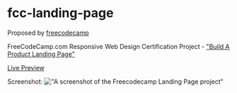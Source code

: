 # fcc-landing-page

Proposed by [freecodecamp](https://www.freecodecamp.org/learn/responsive-web-design/responsive-web-design-projects/build-a-product-landing-page)

FreeCodeCamp.com Responsive Web Design Certification Project - ["Build A Product Landing Page"](https://www.freecodecamp.org/learn/responsive-web-design/responsive-web-design-projects/build-a-product-landing-page)

[Live Preview](https://htmlpreview.github.io/?https://github.com/dev-math/projects/blob/master/sites/fcc-landing-page/index.html)

Screenshot:
!["A screenshot of the Freecodecamp Landing Page project"](https://i.imgur.com/cS8uATL.png)
